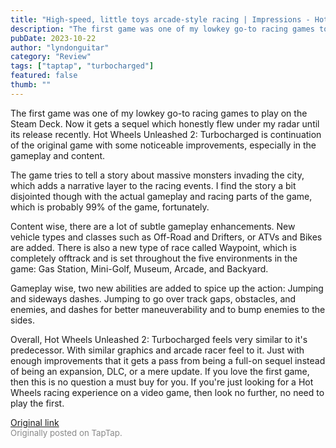 ```yaml
---
title: "High-speed, little toys arcade-style racing | Impressions - Hot Wheels Unleashed 2: Turbocharged"
description: "The first game was one of my lowkey go-to racing games to play on the Steam Deck. Now it gets a sequel which honestly flew under my radar until its release recently. Hot Wheels Unleashed 2: Turbocharged is continuation of the original game with some noticeable improvements, especially in the gameplay and content."
pubDate: 2023-10-22
author: "lyndonguitar"
category: "Review"
tags: ["taptap", "turbocharged"]
featured: false
thumb: ""
---
```


The first game was one of my lowkey go-to racing games to play on the Steam Deck. Now it gets a sequel which honestly flew under my radar until its release recently. Hot Wheels Unleashed 2: Turbocharged is continuation of the original game with some noticeable improvements, especially in the gameplay and content.

The game tries to tell a story about massive monsters invading the city, which adds a narrative layer to the racing events. I find the story a bit disjointed though with the actual gameplay and racing parts of the game, which is probably 99% of the game, fortunately.

Content wise, there are a lot of subtle gameplay enhancements. New vehicle types and classes such as Off-Road and Drifters, or ATVs and Bikes are added. There is also a new type of race called Waypoint, which is completely offtrack and is set throughout the five environments in the game: Gas Station, Mini-Golf, Museum, Arcade, and Backyard.

Gameplay wise, two new abilities are added to spice up the action: Jumping and sideways dashes. Jumping to go over track gaps, obstacles, and enemies, and dashes for better maneuverability and  to bump enemies to the sides.

Overall, Hot Wheels Unleashed 2: Turbocharged feels very similar to it's predecessor. With similar graphics and arcade racer feel to it. Just with enough improvements that it gets a pass from being a full-on sequel instead of being an expansion, DLC, or a mere update. If you love the first game, then this is no question a must buy for you. If you're just looking for a Hot Wheels racing experience on a video game, then look no further, no need to play the first.

[Original link](https://www.taptap.io/post/6463742)<br><span style="font-size: 0.95em; color: #888;">Originally posted on TapTap.</span>
